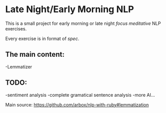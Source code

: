Late Night/Early Morning NLP
============================

This is a small project for early morning or late night *focus* *meditative* NLP exercises.

Every exercise is in format of *spec*.

The main content:
-----------------

-Lemmatizer

TODO:
-----
-sentiment analysis
-complete gramatical sentence analysis
-more AI...

Main source:
https://github.com/arbox/nlp-with-ruby#lemmatization
